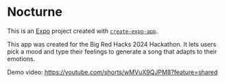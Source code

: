 # Nocturne

This is an [Expo](https://expo.dev) project created with [`create-expo-app`](https://www.npmjs.com/package/create-expo-app).

This app was created for the Big Red Hacks 2024 Hackathon. 
It lets users pick a mood and type their feelings to generate a song that adapts
to their emotions.

Demo video:
https://youtube.com/shorts/wMVuX9QJPM8?feature=shared

